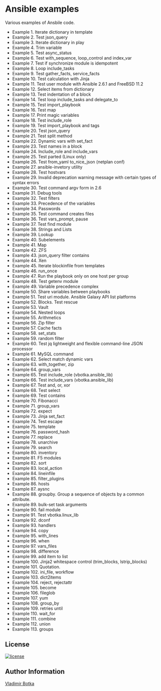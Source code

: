 # Ansible examples

Various examples of Ansbile code.

- Example  1. Iterate dictionary in template
- Example  2. Test json_query
- Example  3. Iterate dictionary in play
- Example  4. Trim variable
- Example  5. Test async_status
- Example  6. Test with_sequence, loop_control and index_var
- Example  7. Test if synchronize module is idempotent
- Example  8. Loop include_tasks
- Example  9. Test gather_facts, service_facts
- Example 10. Test calculation with Jinja
- Example 11. Test user module with Ansible 2.6.1 and FreeBSD 11.2
- Example 12. Select items from dictionary
- Example 13. Test indentation of a block
- Example 14. Test loop include_tasks and delegate_to
- Example 15. Test import_playbook
- Example 16. Test map
- Example 17. Print magic variables
- Example 18. Test include_role
- Example 19. Test import_playbook and tags
- Example 20. Test json_query
- Example 21. Test split method
- Example 22. Dynamic vars with set_fact
- Example 23. Test names in a block
- Example 24. Include_role and include_vars
- Example 25. Test parted (Linux only)
- Example 26. Test from_yaml to_nice_json (netplan conf)
- Example 27. ansible-invetory utility
- Example 28. Test hostvars
- Example 29. Invalid deprecation warning message with certain types of syntax errors
- Example 30. Test command argv form in 2.6
- Example 31. Debug tools
- Example 32. Test filters
- Example 33. Precedence of the variables
- Example 34. Passwords
- Example 35. Test command creates files
- Example 36. Test vars_prompt, pause
- Example 37. Test find module
- Example 38. Strings and Lists
- Example 39. Lookup
- Example 40. Subelements
- Example 41. Map
- Example 42. ZFS
- Example 43. json_query filter contains
- Example 44. Xen
- Example 45. Iterate blockinfile from templates
- Example 46. run_once
- Example 47. Run the playbook only on one host per group
- Example 48. Test getenv module
- Example 49. Variable precedence complex
- Example 50. Share variables between playbooks
- Example 51. Test uri module. Ansible Galaxy API list platforms
- Example 52. Blocks. Test rescue
- Example 53. Vault
- Example 54. Nested loops
- Example 55. Arithmetics
- Example 56. Zip filter
- Example 57. Cache facts
- Example 58. set_stats
- Example 59. random filter
- Example 60. Test jq lightweight and flexible command-line JSON processor
- Example 61. MySQL command
- Example 62. Select match dynamic vars
- Example 63. with_together, zip
- Example 64. group_vars
- Example 65. Test include_role (vbotka.ansible_lib)
- Example 66. Test include_vars (vbotka.ansible_lib)
- Example 67. Test and, or, xor
- Example 68. Test select
- Example 69. Test contains
- Example 70. Fibonacci
- Example 71. group_vars
- Example 72. expect
- Example 73. Jinja set_fact
- Example 74. Test escape
- Example 75. template
- Example 76. password_hash
- Example 77. replace
- Example 78. unarchive
- Example 79. search
- Example 80. inventory
- Example 81. F5 modules
- Example 82. sort
- Example 83. local_action
- Example 84. lineinfile
- Example 85. filter_plugins
- Example 86. hosts
- Example 87. aysnc
- Example 88. groupby. Group a sequence of objects by a common attribute.
- Example 89. bulk-set task arguments
- Example 90. fail module
- Example 91. Test vbotka.linux_lib
- Example 92. dconf
- Example 93. handlers
- Example 94. copy
- Example 95. with_lines
- Example 96. when
- Example 97. vars_files
- Example 98. difference
- Example 99. add item to list
- Example 100. Jinja2 whitespace control (trim_blocks, lstrip_blocks)
- Example 101. Quotation.
- Example 102. ini_file, workflow
- Example 103. dict2items
- Example 104. reject, rejectattr
- Example 105. become
- Example 106. fileglob
- Example 107. yum
- Example 108. group_by
- Example 109. retries until
- Example 110. wait_for
- Example 111. combine
- Example 112. union
- Example 113. groups


## License

[![license](https://img.shields.io/badge/license-BSD-red.svg)](https://www.freebsd.org/doc/en/articles/bsdl-gpl/article.html)


## Author Information

[Vladimir Botka](https://botka.link)

